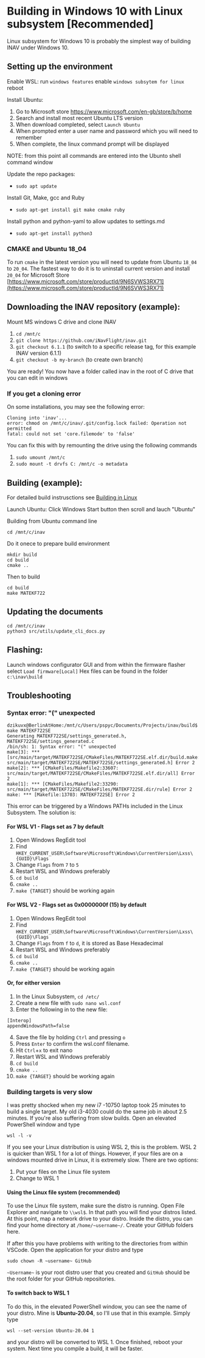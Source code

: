 # Building in Windows 10 with Linux subsystem [Recommended]

Linux subsystem for Windows 10 is probably the simplest way of building INAV under Windows 10.

## Setting up the environment

Enable WSL:
run `windows features`
enable `windows subsytem for linux`
reboot


Install Ubuntu:
1.  Go to Microsoft store https://www.microsoft.com/en-gb/store/b/home
1.  Search and install most recent Ubuntu LTS version
1.  When download completed, select `Launch Ubuntu`
1.  When prompted enter a user name and password which you will need to remember
1.  When complete, the linux command prompt will be displayed

NOTE: from this point all commands are entered into the Ubunto shell command window

Update the repo packages:
-  `sudo apt update`

Install Git, Make, gcc and Ruby
-  `sudo apt-get install git make cmake ruby`

Install python and python-yaml to allow updates to settings.md
-  `sudo apt-get install python3`

### CMAKE and Ubuntu 18_04

To run  `cmake` in the latest version you will need to update from Ubuntu `18_04` to `20_04`. The fastest way to do it is to uninstall current version and install `20_04` for Microsoft Store [https://www.microsoft.com/store/productId/9N6SVWS3RX71](https://www.microsoft.com/store/productId/9N6SVWS3RX71) 

## Downloading the INAV repository (example):

Mount MS windows C drive and clone INAV
1.   `cd /mnt/c`
2.   `git clone https://github.com/iNavFlight/inav.git`
3.   `git checkout 6.1.1` (to switch to a specific release tag, for this example INAV version 6.1.1)
4.   `git checkout -b my-branch` (to create own branch)

You are ready!
You now have a folder called inav in the root of C drive that you can edit in windows

### If you get a cloning error

On some installations, you may see the following error:
```
Cloning into 'inav'...
error: chmod on /mnt/c/inav/.git/config.lock failed: Operation not permitted
fatal: could not set 'core.filemode' to 'false'
```

You can fix this with by remounting the drive using the following commands
1. `sudo umount /mnt/c`
2. `sudo mount -t drvfs C: /mnt/c -o metadata`

## Building (example):

For detailed build instrusctions see [Building in Linux](Building%20in%20Linux.md)

Launch Ubuntu:
Click Windows Start button then scroll and lauch "Ubuntu"

Building from Ubuntu command line

`cd /mnt/c/inav`

Do it onece to prepare build environment
```
mkdir build
cd build
cmake ..
```

Then to build
```
cd build
make MATEKF722
```

## Updating the documents
```
cd /mnt/c/inav
python3 src/utils/update_cli_docs.py
```

## Flashing:
Launch windows configurator GUI and from within the firmware flasher select `Load firmware[Local]`
Hex files can be found in the folder `c:\inav\build`

## Troubleshooting

### Syntax error: "(" unexpected

```
dzikuvx@BerlinAtHome:/mnt/c/Users/pspyc/Documents/Projects/inav/build$ make MATEKF722SE
Generating MATEKF722SE/settings_generated.h, MATEKF722SE/settings_generated.c
/bin/sh: 1: Syntax error: "(" unexpected
make[3]: *** [src/main/target/MATEKF722SE/CMakeFiles/MATEKF722SE.elf.dir/build.make:63: src/main/target/MATEKF722SE/MATEKF722SE/settings_generated.h] Error 2
make[2]: *** [CMakeFiles/Makefile2:33607: src/main/target/MATEKF722SE/CMakeFiles/MATEKF722SE.elf.dir/all] Error 2
make[1]: *** [CMakeFiles/Makefile2:33290: src/main/target/MATEKF722SE/CMakeFiles/MATEKF722SE.dir/rule] Error 2
make: *** [Makefile:13703: MATEKF722SE] Error 2
```

This error can be triggered by a Windows PATHs included in the Linux Subsystem. The solution is:

#### For WSL V1 - Flags set as 7 by default

1. Open Windows RegEdit tool
1. Find `HKEY_CURRENT_USER\Software\Microsoft\Windows\CurrentVersion\Lxss\{GUID}\Flags`
1. Change `Flags` from `7` to `5`
1. Restart WSL and Windows preferably
1. `cd build`
1. `cmake ..`
1. `make {TARGET}` should be working again 

#### For WSL V2 - Flags set as 0x0000000f (15) by default
1. Open Windows RegEdit tool
1. Find `HKEY_CURRENT_USER\Software\Microsoft\Windows\CurrentVersion\Lxss\{GUID}\Flags`
1. Change `Flags` from `f` to `d`, it is stored as Base Hexadecimal
1. Restart WSL and Windows preferably
1. `cd build`
1. `cmake ..`
1. `make {TARGET}` should be working again 

#### Or, for either version
1. In the Linux Subsystem, `cd /etc/`
2. Create a new file with `sudo nano wsl.conf`
3. Enter the following in to the new file:
```
[Interop]
appendWindowsPath=false
```
4. Save the file by holding `Ctrl` and pressing `o`
5. Press `Enter` to confirm the wsl.conf filename.
6. Hit `Ctrl`+`x` to exit nano
7. Restart WSL and Windows preferably
8. `cd build`
9. `cmake ..`
9. `make {TARGET}` should be working again 

### Building targets is very slow
I was pretty shocked when my new i7 -10750 laptop took 25 minutes to build a single target. My old i3-4030 could do the same job in about 2.5 minutes. If you're also suffering from slow builds. Open an elevated PowerShell window and type
```
wsl -l -v
```
If you see your Linux distribution is using WSL 2, this is the problem. WSL 2 is quicker than WSL 1 for a lot of things. However, if your files are on a windows mounted drive in Linux, it is extremely slow. There are two options:
1. Put your files on the Linux file system
2. Change to WSL 1

#### Using the Linux file system (recommended)
To use the Linux file system, make sure the distro is running. Open File Explorer and navigate to `\\wsl$`. In that path you will find your distros listed. At this point, map a network drive to your distro. Inside the distro, you can find your home directory at `/home/~username~/`. Create your GitHub folders here.

If after this you have problems with writing to the directories from within VSCode. Open the application for your distro and type
```
sudo chown -R ~username~ GitHub
```
`~Username~` is your root distro user that you created and `GitHub` should be the root folder for your GitHub repositories.

#### To switch back to WSL 1
To do this, in the elevated PowerShell window, you can see the name of your distro. Mine is **Ubuntu-20.04**, so I'll use that in this example. Simply type
```
wsl --set-version Ubuntu-20.04 1
```
and your distro will be converted to WSL 1. Once finished, reboot your system. Next time you compile a build, it will be faster.

